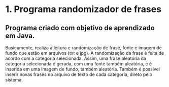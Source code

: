 # 1. Programa randomizador de frases
## Programa criado com objetivo de aprendizado em Java. 
Basicamente, realiza a leitura e randomização de frase, fonte e imagem de fundo que estão em arquivos (txt e jpg). A randomização da frase é feita de acordo com a categoria selecionada. Assim, uma frase aleatória da categoria selecionada é gerada, com uma fonte também aleatória, e é inserida em uma imagem de fundo, também aleatória. 
Também é possível inserir novas frases no arquivo de texto de cada categoria, direto pelo sistema.
